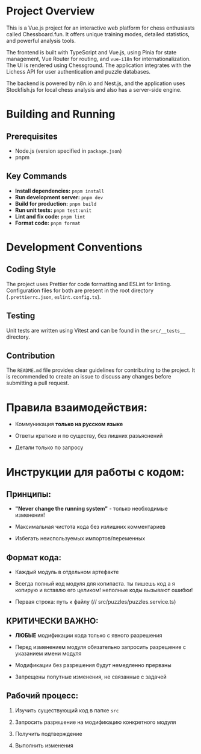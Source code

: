 # Project Overview

This is a Vue.js project for an interactive web platform for chess enthusiasts called Chessboard.fun. It offers unique training modes, detailed statistics, and powerful analysis tools.

The frontend is built with TypeScript and Vue.js, using Pinia for state management, Vue Router for routing, and `vue-i18n` for internationalization. The UI is rendered using Chessground. The application integrates with the Lichess API for user authentication and puzzle databases.

The backend is powered by n8n.io and Nest.js, and the application uses Stockfish.js for local chess analysis and also has a server-side engine.

# Building and Running

## Prerequisites

- Node.js (version specified in `package.json`)
- pnpm

## Key Commands

- **Install dependencies:** `pnpm install`
- **Run development server:** `pnpm dev`
- **Build for production:** `pnpm build`
- **Run unit tests:** `pnpm test:unit`
- **Lint and fix code:** `pnpm lint`
- **Format code:** `pnpm format`

# Development Conventions

## Coding Style

The project uses Prettier for code formatting and ESLint for linting. Configuration files for both are present in the root directory (`.prettierrc.json`, `eslint.config.ts`).

## Testing

Unit tests are written using Vitest and can be found in the `src/__tests__` directory.

## Contribution

The `README.md` file provides clear guidelines for contributing to the project. It is recommended to create an issue to discuss any changes before submitting a pull request.

# Правила взаимодействия:

- Коммуникация **только на русском языке**

- Ответы краткие и по существу, без лишних разъяснений

- Детали только по запросу



# Инструкции для работы с кодом:



## Принципы:

- **"Never change the running system"** - только необходимые изменения!

- Максимальная чистота кода без излишних комментариев

- Избегать неиспользуемых импортов/переменных



## Формат кода:

- Каждый модуль в отдельном артефакте

- Всегда полный код модуля для копипаста. ты пишешь код а я копирую и вставлю его целиком! неполные коды вызывают ошибки!

- Первая строка: путь к файлу (// src/puzzles/puzzles.service.ts)



## КРИТИЧЕСКИ ВАЖНО:

- **ЛЮБЫЕ** модификации кода только с явного разрешения

- Перед изменением модуля обязательно запросить разрешение с указанием имени модуля

- Модификации без разрешения будут немедленно прерваны

- Запрещены попутные изменения, не связанные с задачей



## Рабочий процесс:

1. Изучить существующий код в папке `src`

2. Запросить разрешение на модификацию конкретного модуля

3. Получить подтверждение

4. Выполнить изменения